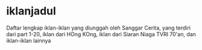 # iklanjadul

Daftar lengkap iklan-iklan yang diunggah oleh Sanggar Cerita, yang terdiri dari part 1-20, iklan dari HOng KOng, iklan dari Siaran Niaga TVRI 70'an, dan iklan-iklan lainnya
